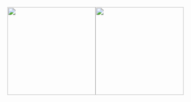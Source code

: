 <img height="200em" src="https://github-readme-stats.vercel.app/api?username=isaad18&show_icons=true&hide_border=true&&count_private=true&include_all_commits=true&theme=transparent" /><img height="200em" src="https://github-readme-stats.vercel.app/api/top-langs/?username=yonatan46&exclude_repo=KNN-Image-Classification&show_icons=true&hide_border=true&layout=compact&langs_count=10&theme=transparent"/>
